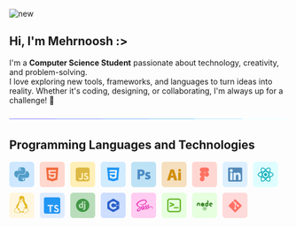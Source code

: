 
![new](https://i.pinimg.com/originals/3c/31/c8/3c31c8503d9e31400e96d4b90b93c141.gif)

## Hi, I'm Mehrnoosh :>  
I'm a **Computer Science Student** passionate about technology, creativity, and problem-solving.  
I love exploring new tools, frameworks, and languages to turn ideas into reality. Whether it's coding, designing, or collaborating, I'm always up for a challenge! 🚀  

<div>
    <img src="assets/br.gif" alt="Break">
</div>

## Programming Languages and Technologies

<div style="display: flex; flex-wrap: wrap; gap: 10px;">
    <img src="assets/Group%202.svg" alt="Group 2" width="45">
    <img src="assets/Group%203.svg" alt="Group 3" width="45">
    <img src="assets/Group%204.svg" alt="Group 4" width="45">
    <img src="assets/Group%207.svg" alt="Group 7" width="45">
    <img src="assets/Group%208.svg" alt="Group 8" width="45">
    <img src="assets/Group%209.svg" alt="Group 9" width="45">
    <img src="assets/Group%2010.svg" alt="Group 10" width="45">
    <img src="assets/Group%2012.svg" alt="Group 12" width="45">
    <img src="assets/Group%2031.svg" alt="Group 31" width="45">
    <img src="assets/Group%2035.svg" alt="Group 35" width="45">
    <img src="assets/Group%2036.svg" alt="Group 36" width="45">
    <img src="assets/Group%2038.svg" alt="Group 38" width="45">
    <img src="assets/Group%2040.svg" alt="Group 40" width="45">
    <img src="assets/Group%2041.svg" alt="Group 41" width="45">
    <img src="assets/Group%2084.svg" alt="Group 84" width="45">
    <img src="assets/Group%2085.svg" alt="Group 85" width="45">
    <img src="assets/Group%2089.svg" alt="Group 89" width="45">
</div>

